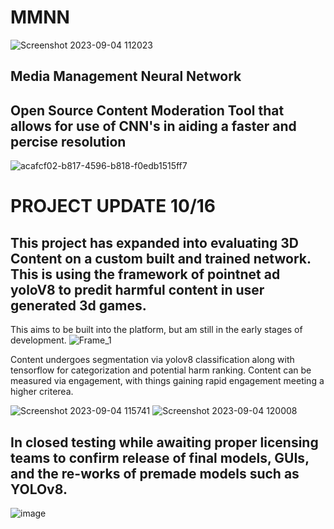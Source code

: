 # MMNN
![Screenshot 2023-09-04 112023](https://github.com/connorrutt/MMNN/assets/117954511/1e9f274b-1b48-4c0d-9af2-e083663a5068)

## Media Management Neural Network

## Open Source Content Moderation Tool that allows for use of CNN's in aiding a faster and percise resolution
![acafcf02-b817-4596-b818-f0edb1515ff7](https://github.com/connorrutt/MMNN/assets/117954511/0b6c40f0-03a0-470a-80df-26de019a4328)


# PROJECT UPDATE 10/16
## This project has expanded into evaluating 3D Content on a custom built and trained network. This is using the framework of pointnet ad yoloV8 to predit harmful content in user generated 3d games. 

This aims to be built into the platform, but am still in the early stages of development. 
![Frame_1](https://github.com/connorrutt/MMNN/assets/117954511/274b215f-896e-4f44-b8c8-395539ee0f34)



Content undergoes segmentation via yolov8 classification along with tensorflow for categorization and potential harm ranking. Content can be measured via engagement, with things gaining rapid engagement meeting a higher criterea. 

![Screenshot 2023-09-04 115741](https://github.com/connorrutt/MMNN/assets/117954511/f09c67e5-578d-4216-a11b-ea2937d157b7)
![Screenshot 2023-09-04 120008](https://github.com/connorrutt/MMNN/assets/117954511/7b723e23-1f13-4048-91cc-3e4e8379bee9)


## In closed testing while awaiting proper licensing teams to confirm release of final models, GUIs, and the re-works of premade models such as YOLOv8.

![image](https://github.com/connorrutt/MMNN/assets/117954511/8bdc70f5-94c0-4ac7-8b14-f7d4b8e4aa86)

